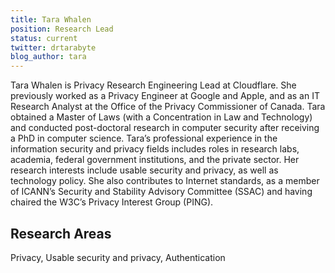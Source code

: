 ```yaml
---
title: Tara Whalen
position: Research Lead
status: current
twitter: drtarabyte
blog_author: tara
---
```


Tara Whalen is Privacy Research Engineering Lead at Cloudflare. She previously worked as a Privacy Engineer at Google and Apple, and as an IT Research Analyst at the Office of the Privacy Commissioner of Canada. Tara obtained a Master of Laws (with a Concentration in Law and Technology) and conducted post-doctoral research in computer security after receiving a PhD in computer science. Tara’s professional experience in the information security and privacy fields includes roles in research labs, academia, federal government institutions, and the private sector.
Her research interests include usable security and privacy, as well as technology policy. She also contributes to Internet standards, as a member of ICANN’s Security and Stability Advisory Committee (SSAC) and having chaired the W3C’s Privacy Interest Group (PING).

## Research Areas

Privacy, Usable security and privacy, Authentication

